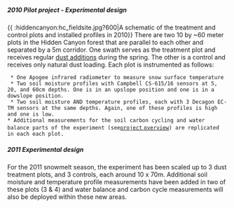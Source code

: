 ##### 2010 Pilot project - Experimental design

{{ :hiddencanyon:hc\_fieldsite.jpg?600|A schematic of the treatment and
control plots and installed profiles in 2010}} There are two 10 by \~60
meter plots in the Hidden Canyon forest that are parallel to each other
and separated by a 5m corridor. One swath serves as the treatment plot
and receives regular [dust additions](procedures:dustonsnow)
during the spring. The other is a control and receives only natural dust
loading. Each plot is instrumented as follows:

` * One Apogee infrared radiometer to measure snow surface temperature`\
` * Two soil moisture profiles with Campbell CS-615/16 sensors at 5, 20, and 60cm depths. One is in an upslope position and one is in a dowslope position.`\
` * Two soil moisture AND temperature profiles, each with 3 Decagon EC-TM sensors at the same depths. Again, one of these profiles is high and one is low.`\
` * Additional measurements for the soil carbon cycling and water balance parts of the experiment (see `[`project`
`overview`](hc_ecohydrology:overview)`) are replicated in each each plot.`

##### 2011 Experimental design

For the 2011 snowmelt season, the experiment has been scaled up to 3
dust treatment plots, and 3 controls, each around 10 x 70m. Additional
soil moisture and temperature profile measurements have been added in
two of these plots (3 & 4) and water balance and carbon cycle
measurements will also be deployed within these new areas.
